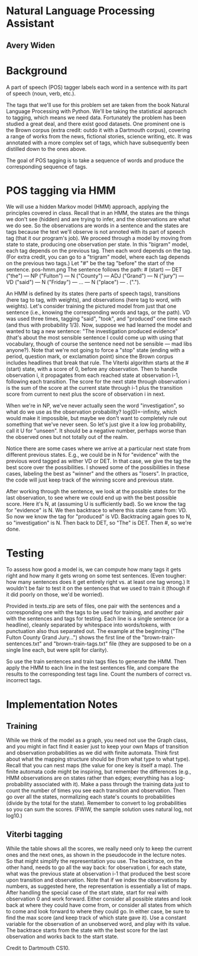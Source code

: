 # Natural Language Processing Assistant
## Avery Widen

# Background
A part of speech (POS) tagger labels each word in a sentence with its part of speech (noun, verb, etc.). 

The tags that we'll use for this problem set are taken from the book Natural Language Processing with Python.
We'll be taking the statistical approach to tagging, which means we need data. Fortunately the problem has been studied a great deal, and there exist good datasets. One prominent one is the Brown corpus (extra credit: outdo it with a Dartmouth corpus), covering a range of works from the news, fictional stories, science writing, etc. It was annotated with a more complex set of tags, which have subsequently been distilled down to the ones above.

The goal of POS tagging is to take a sequence of words and produce the corresponding sequence of tags.

# POS tagging via HMM
We will use a hidden Markov model (HMM) approach, applying the principles covered in class. Recall that in an HMM, the states are the things we don't see (hidden) and are trying to infer, and the observations are what we do see. So the observations are words in a sentence and the states are tags because the text we'll observe is not annoted with its part of speech tag (that it our program's job). We proceed through a model by moving from state to state, producing one observation per state. In this "bigram" model, each tag depends on the previous tag. Then each word depends on the tag. (For extra credit, you can go to a "trigram" model, where each tag depends on the previous two tags.) Let "#" be the tag "before" the start of the sentence. 
pos-hmm.png
The sentence follows the path: # (start) — DET ("the") — NP ("Fulton") — N ("County") — ADJ ("Grand") — N ("jury") — VD ("said") — N ("Friday") — ... — N ("place") — . (".").

An HMM is defined by its states (here parts of speech tags), transitions (here tag to tag, with weights), and observations (here tag to word, with weights). Let's consider training the pictured model from just that one sentence (i.e., knowing the corresponding words and tags, or the path). VD was used three times, tagging "said", "took", and "produced" one time each (and thus with probability 1/3). 
Now, suppose we had learned the model and wanted to tag a new sentence: "The investigation produced evidence" (that's about the most sensible sentence I could come up with using that vocabulary, though of course the sentence need not be sensible — mad libs anyone?). Note that we're not going to force a "stop" state (ending with a period, question mark, or exclamation point) since the Brown corpus includes headlines that break that rule. The Viterbi algorithm starts at the # (start) state, with a score of 0, before any observation. Then to handle observation i, it propagates from each reached state at observation i-1, following each transition. The score for the next state through observation i is the sum of the score at the current state through i-1 plus the transition score from current to next plus the score of observation i in next.

When we're in NP, we've never actually seen the word "investigation", so what do we use as the observation probability? log(0)=-infinity, which would make it impossible, but maybe we don't want to completely rule out something that we've never seen. So let's just give it a low log probability, call it U for "unseen". It should be a negative number, perhaps worse than the observed ones but not totally out of the realm.

Notice there are some cases where we arrive at a particular next state from different previous states. E.g., we could be in N for "evidence" with the previous word tagged as wither VD or DET. In that case, we give the tag the best score over the possibilities. I showed some of the possibilities in these cases, labeling the best as "winner" and the others as "losers". In practice, the code will just keep track of the winning score and previous state.

After working through the sentence, we look at the possible states for the last observation, to see where we could end up with the best possible score. Here it's N, at (assuming U is sufficiently bad). So we know the tag for "evidence" is N. We then backtrace to where this state came from: VD. So now we know the tag for "produced" is VD. Backtracing again goes to N, so "investigation" is N. Then back to DET, so "The" is DET. Then #, so we're done.

# Testing
To assess how good a model is, we can compute how many tags it gets right and how many it gets wrong on some test sentences. (Even tougher: how many sentences does it get entirely right vs. at least one tag wrong.) It wouldn't be fair to test it on the sentences that we used to train it (though if it did poorly on those, we'd be worried).

Provided in texts.zip are sets of files, one pair with the sentences and a corresponding one with the tags to be used for training, and another pair with the sentences and tags for testing. Each line is a single sentence (or a headline), cleanly separated by whitespace into words/tokens, with punctuation also thus separated out. The example at the beginning ("The Fulton County Grand Jury...") shows the first line of the "brown-train-sentences.txt" and "brown-train-tags.txt" file (they are supposed to be on a single line each, but were split for clarity).

So use the train sentences and train tags files to generate the HMM. Then apply the HMM to each line in the test sentences file, and compare the results to the corresponding test tags line. Count the numbers of correct vs. incorrect tags.

# Implementation Notes
## Training
While we think of the model as a graph, you need not use the Graph class, and you might in fact find it easier just to keep your own Maps of transition and observation probabilities as we did with finite automata. Think first about what the mapping structure should be (from what type to what type). Recall that you can nest maps (the value for one key is itself a map). The finite automata code might be inspiring, but remember the differences (e.g., HMM observations are on states rather than edges; everything has a log-probability associated with it).
Make a pass through the training data just to count the number of times you see each transition and observation. Then go over all the states, normalizing each state's counts to probabilities (divide by the total for the state). Remember to convert to log probabilities so you can sum the scores. (FWIW, the sample solution uses natural log, not log10.)
## Viterbi tagging
While the table shows all the scores, we really need only to keep the current ones and the next ones, as shown in the pseudocode in the lecture notes. So that might simplify the representation you use.
The backtrace, on the other hand, needs to go all the way back: for observation i, for each state, what was the previous state at observation i-1 that produced the best score upon transition and observation. Note that if we index the observations by numbers, as suggested here, the representation is essentially a list of maps.
After handling the special case of the start state, start for real with observation 0 and work forward. Either consider all possible states and look back at where they could have come from, or consider all states from which to come and look forward to where they could go. In either case, be sure to find the max score (and keep track of which state gave it).
Use a constant variable for the observation of an unobserved word, and play with its value.
The backtrace starts from the state with the best score for the last observation and works back to the start state.

Credit to Dartmouth CS10.
